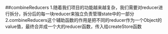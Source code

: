 ##combineReducers
  1.随着我们项目的功能越来越复杂，我们需要对reducer进行拆分，拆分后的每一块reducer来独立负责管理state中的一部分
  2.combineReducers这个辅助函数的作用是把不同的reducer作为一个Object的value值，最终合并成一个大的reducer函数，传入给createStore函数
